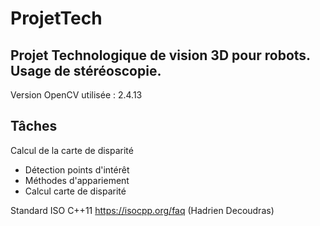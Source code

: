 # ProjetTech

## Projet Technologique de vision 3D pour robots. Usage de stéréoscopie.
Version OpenCV utilisée : 2.4.13

## Tâches
Calcul de la carte de disparité
  * Détection points d'intérêt
  * Méthodes d'appariement
  * Calcul carte de disparité


Standard ISO C++11
https://isocpp.org/faq
(Hadrien Decoudras)
